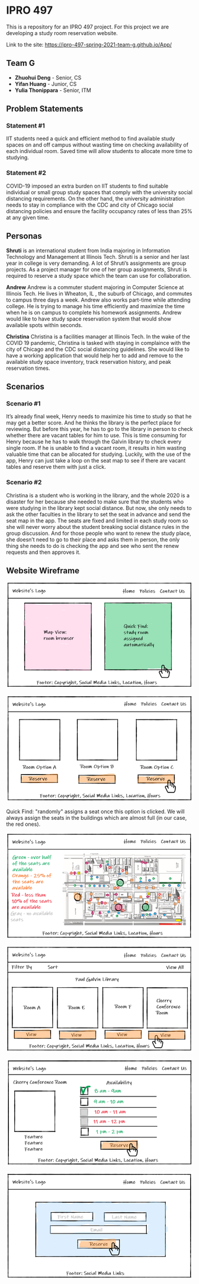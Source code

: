 # IPRO 497

This is a repository for an IPRO 497 project. For this project we are developing a study room reservation website.

Link to the site: https://ipro-497-spring-2021-team-g.github.io/App/

## Team G

* **Zhuohui Deng** - Senior, CS
* **Yifan Huang** - Junior, CS
* **Yulia Thonippara** - Senior, ITM

## Problem Statements

### Statement #1

IIT students need a quick and efficient method to find available study spaces on and off campus without wasting time on checking availability of each individual room. Saved time will allow students to allocate more time to studying.

### Statement #2
COVID-19 imposed an extra burden on IIT students to find suitable individual or small group study spaces that comply with the university social distancing requirements. On the other hand, the university administration needs to stay in compliance with the CDC and city of Chicago social distancing policies and ensure the facility occupancy rates of less than 25% at any given time.

## Personas

**Shruti** is an international student from India majoring in Information Technology and Management at Illinois Tech. Shruti is a senior and her last year in college is very demanding. A lot of Shruti’s assignments are group projects. As a project manager for one of her group assignments, Shruti is required to reserve a study space which the team can use for collaboration.

**Andrew** Andrew is a commuter student majoring in Computer Science at Illinois Tech. He lives in Wheaton, IL , the suburb of Chicago, and commutes to campus three days a week. Andrew also works part-time while attending college. He is trying to manage his time efficiently and maximize the time when he is on campus to complete his homework assignments. Andrew would like to have study space reservation system that would show available spots within seconds.

**Christina** Christina is a facilities manager at Illinois Tech. In the wake of the COVID 19 pandemic, Christina is tasked with staying in complaince with the city of Chicago and the CDC social distancing guidelines. She would like to have a working application that would help her to add and remove to the available study space inventory, track reservation history, and peak reservation times.

## Scenarios

### Scenario #1

It’s already final week, Henry needs to maximize his time to study so that he may get a better score. And he thinks the library is the perfect place for reviewing. But before this year, he has to go to the library in person to check whether there are vacant tables for him to use. This is time consuming for Henry because he has to walk through the Galvin library to check every single room. If he is unable to find a vacant room, it results in him wasting valuable time that can be allocated for studying. Luckily, with the use of the app, Henry can just take a loop on the seat map to see if there are vacant tables and reserve them with just a click.

### Scenario #2
Christina is a student who is working in the library, and the whole 2020 is a disaster for her because she needed to make sure that  the students who were studying in the library kept social distance. But now, she only needs to ask the other faculties in the library to set the seat in advance and send the seat map in the app. The seats are fixed and limited in each study room so she will never worry about the student breaking social distance rules in the group discussion. And for those people who want to renew the study place, she doesn’t need to go to their place and asks them in person, the only thing she needs to do is checking the app and see who sent the renew requests and then approves it.

## Website Wireframe

![Home page](wireframes/home-page.PNG "Home page")

![Quick Find](wireframes/quick-find.PNG "Quick Find")

Quick Find: "randomly" assigns a seat once this option is clicked. We will always assign the seats in the buildings which are almost full (in our case, the red ones).

![Map view](wireframes/map-view.PNG "Map view")

![Building view](wireframes/building-view.PNG "Building view")

![Room view](wireframes/room-view.PNG "Room view")

![Reserve screen](wireframes/reserve-screen.PNG "Reserve screen")